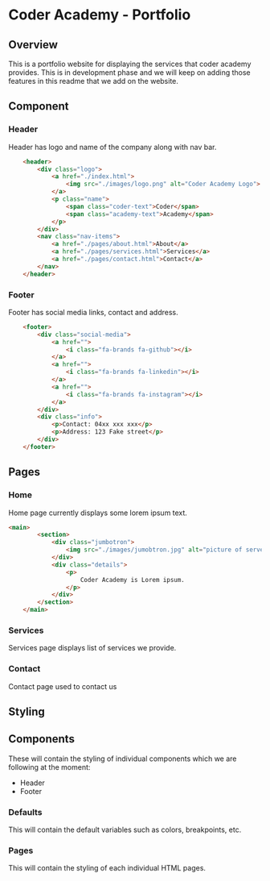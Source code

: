 # Coder Academy - Portfolio #

## Overview ##

This is a portfolio website for displaying the services that coder academy provides. This is in development phase and we will keep on adding those features in this readme that we add on the website.

## Component ##

### Header ###

Header has logo and name of the company along with nav bar.

``` html
    <header>
        <div class="logo">
            <a href="./index.html">
                <img src="./images/logo.png" alt="Coder Academy Logo">
            </a>
            <p class="name">
                <span class="coder-text">Coder</span>
                <span class="academy-text">Academy</span>
            </p>
        </div>
        <nav class="nav-items">
            <a href="./pages/about.html">About</a>
            <a href="./pages/services.html">Services</a>
            <a href="./pages/contact.html">Contact</a>
        </nav>
    </header>
```

### Footer

Footer has social media links, contact and address.

``` html
    <footer>
        <div class="social-media">
            <a href="">
                <i class="fa-brands fa-github"></i>
            </a>
            <a href="">
                <i class="fa-brands fa-linkedin"></i>
            </a>
            <a href="">
                <i class="fa-brands fa-instagram"></i>
            </a>
        </div>
        <div class="info">
            <p>Contact: 04xx xxx xxx</p>
            <p>Address: 123 Fake street</p>
        </div>
    </footer>
```

## Pages

### Home

Home page currently displays some lorem ipsum text.

``` html
<main>
        <section>
            <div class="jumbotron">
                <img src="./images/jumobtron.jpg" alt="picture of server">
            </div>
            <div class="details">
                <p>
                    Coder Academy is Lorem ipsum.
                </p>
            </div>
        </section>
    </main>
```
### Services
Services page displays list of services we provide.

### Contact
Contact page used to contact us

## Styling

## Components
These will contain the styling of individual components which we are following at the moment:
- Header
- Footer

### Defaults
This will contain the default variables such as colors, breakpoints, etc.

### Pages
This will contain the styling of each individual HTML pages.
